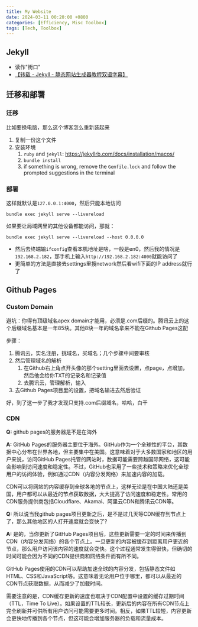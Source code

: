 ```yaml
---
title: My Website
date: 2024-03-11 00:20:00 +0800
categories: [Efficiency, Misc Toolbox]
tags: [Tech, Toolbox]
---
```



## Jekyll

- 读作"街口"
- [【转载 - Jekyll - 静态网站生成器教程双语字幕】](https://www.bilibili.com/video/BV1qs41157ZZ/?share_source=copy_web&vd_source=b3cf9eb7cfe43c730613c5158a38e978)


## 迁移和部署

### 迁移

比如要换电脑，那么这个博客怎么重新装起来
1. 复制一份这个文件
2. 安装环境
	1. `ruby` and `jekyll`: https://jekyllrb.com/docs/installation/macos/
	2. `bundle install`
	3. if something is wrong, remove the `Gemfile.lock` and follow the prompted suggestions in the terminal

### 部署

这样就默认是`127.0.0.1:4000`，然后只能本地访问
```
bundle exec jekyll serve --livereload
```

如果要让局域网里的其他设备都能访问，那就：
```
bundle exec jekyll serve --livereload --host 0.0.0.0
```

- 然后去终端输`ifconfig`查看本机地址是啥，一般是en0，然后我的情况是`192.168.2.182`，那手机上输入`http://192.168.2.182:4000`就能访问了
- 更简单的方法是直接去settings里搜network然后看wifi下面的IP address就行了


## Github Pages

### Custom Domain

避坑：你得有顶级域名apex domain才能用，必须是.com后缀的。腾讯云上的这个后缀域名基本是一年85块。其他8块一年的域名拿来不能在Github Pages这配

步骤：
1. 腾讯云，实名注册，挑域名，买域名；几个步骤中间要审核
2. 然后管理域名的解析
   1. 在Github右上角点开头像的那个setting里面去设置，点page，点增加，然后他会给你TXT的记录名和记录值
   2. 去腾讯云，管理解析，输入
3. 去Github Pages项目里的设置，把域名输进去然后验证

好，到了这一步了我才发现只支持.com后缀域名，哈哈，白干

### CDN

**Q:** github pages的服务器是不是在海外

**A:** GitHub Pages的服务器主要位于海外。GitHub作为一个全球性的平台，其数据中心分布在世界各地，但主要集中在美国。这意味着对于大多数国家和地区的用户来说，访问GitHub Pages托管的网站时，数据可能需要跨越国际网络，这可能会影响到访问速度和稳定性。不过，GitHub也采用了一些技术和策略来优化全球用户的访问体验，例如通过CDN（内容分发网络）来加速内容的加载。

CDN可以将网站的内容缓存到全球各地的节点上，这样无论是在中国大陆还是美国，用户都可以从最近的节点获取数据，大大提高了访问速度和稳定性。常用的CDN服务提供商包括Cloudflare、Akamai、阿里云CDN和腾讯云CDN等。

**Q:** 所以说当我github pages项目更新之后，是不是过几天等CDN缓存到节点上了，那么其他地区的人打开速度就会变快了?

**A:** 是的，当你更新了GitHub Pages项目后，这些更新需要一定的时间来传播到CDN（内容分发网络）的各个节点上。一旦更新的内容被缓存到距离用户更近的节点，那么用户访问该内容的速度就会变快。这个过程通常发生得很快，但确切的时间可能会因为不同的CDN提供商和网络条件而有所不同。

GitHub Pages使用的CDN可以帮助加速全球的内容分发，包括静态文件如HTML、CSS和JavaScript等。这意味着无论用户位于哪里，都可以从最近的CDN节点获取数据，从而减少了加载时间。

需要注意的是，CDN缓存更新的速度也取决于CDN配置中设置的缓存过期时间（TTL，Time To Live）。如果设置的TTL较长，更新后的内容在所有CDN节点上完全刷新并可供所有用户访问可能需要更多时间。相反，如果TTL较短，内容更新会更快地传播到各个节点，但这可能会增加服务器的负载和流量成本。